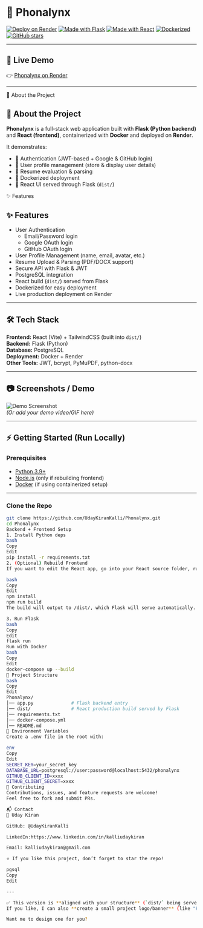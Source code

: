 # 📱 Phonalynx

[![Deploy on Render](https://img.shields.io/badge/Deployed%20on-Render-blue?logo=render)](https://phonalynx.onrender.com/)
[![Made with Flask](https://img.shields.io/badge/Made%20with-Flask-green?logo=flask)](https://flask.palletsprojects.com/)
[![Made with React](https://img.shields.io/badge/Made%20with-React-61DAFB?logo=react)](https://react.dev/)
[![Dockerized](https://img.shields.io/badge/Containerized-Docker-blue?logo=docker)](https://www.docker.com/)
[![GitHub stars](https://img.shields.io/github/stars/UdayKiranKalli/Phonalynx?style=social)](https://github.com/UdayKiranKalli/Phonalynx/stargazers)

---

## 🚀 Live Demo
👉 [Phonalynx on Render](https://phonalynx.onrender.com/)

---

📌 About the Project
## 📌 About the Project
**Phonalynx** is a full-stack web application built with **Flask (Python backend)** and **React (frontend)**, containerized with **Docker** and deployed on **Render**.  

It demonstrates:
- 🔐 Authentication (JWT-based + Google & GitHub login)  
- 👤 User profile management (store & display user details)  
- 📂 Resume evaluation & parsing  
- 🐳 Dockerized deployment  
- 🎨 React UI served through Flask (`dist/`)  

✨ Features
## ✨ Features
- User Authentication  
  - Email/Password login  
  - Google OAuth login  
  - GitHub OAuth login  
- User Profile Management (name, email, avatar, etc.)  
- Resume Upload & Parsing (PDF/DOCX support)  
- Secure API with Flask & JWT  
- PostgreSQL integration  
- React build (`dist/`) served from Flask  
- Dockerized for easy deployment  
- Live production deployment on Render 

---

## 🛠️ Tech Stack
**Frontend:** React (Vite) + TailwindCSS (built into `dist/`)  
**Backend:** Flask (Python)  
**Database:** PostgreSQL  
**Deployment:** Docker + Render  
**Other Tools:** JWT, bcrypt, PyMuPDF, python-docx  

---

## 📷 Screenshots / Demo
![Demo Screenshot](docs/demo.png)  
*(Or add your demo video/GIF here)*  

---

## ⚡ Getting Started (Run Locally)

### Prerequisites
- [Python 3.9+](https://www.python.org/downloads/)
- [Node.js](https://nodejs.org/en/download/) (only if rebuilding frontend)
- [Docker](https://docs.docker.com/get-docker/) (if using containerized setup)

---

### Clone the Repo
```bash
git clone https://github.com/UdayKiranKalli/Phonalynx.git
cd Phonalynx
Backend + Frontend Setup
1. Install Python deps
bash
Copy
Edit
pip install -r requirements.txt
2. (Optional) Rebuild Frontend
If you want to edit the React app, go into your React source folder, run:

bash
Copy
Edit
npm install
npm run build
The build will output to /dist/, which Flask will serve automatically.

3. Run Flask
bash
Copy
Edit
flask run
Run with Docker
bash
Copy
Edit
docker-compose up --build
📁 Project Structure
bash
Copy
Edit
Phonalynx/
│── app.py              # Flask backend entry
│── dist/               # React production build served by Flask
│── requirements.txt
│── docker-compose.yml
│── README.md
🔑 Environment Variables
Create a .env file in the root with:

env
Copy
Edit
SECRET_KEY=your_secret_key
DATABASE_URL=postgresql://user:password@localhost:5432/phonalynx
GITHUB_CLIENT_ID=xxxx
GITHUB_CLIENT_SECRET=xxxx
🤝 Contributing
Contributions, issues, and feature requests are welcome!
Feel free to fork and submit PRs.

📬 Contact
👤 Uday Kiran

GitHub: @UdayKiranKalli

LinkedIn:https://www.linkedin.com/in/kalliudaykiran

Email: kalliudaykiran@gmail.com

⭐ If you like this project, don’t forget to star the repo!

pgsql
Copy
Edit

---

✅ This version is **aligned with your structure** (`dist/` being served by Flask).  
If you like, I can also **create a small project logo/banner** (like "Phonalynx — Flask + React + Docker") for your GitHub top section so it looks even more professional.  

Want me to design one for you?
